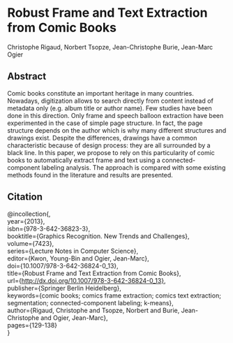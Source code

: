 Robust Frame and Text Extraction from Comic Books
===============================================
Christophe Rigaud, Norbert Tsopze, Jean-Christophe Burie, Jean-Marc Ogier   

Abstract
------------------------------------------------
Comic books constitute an important heritage in many countries. Nowadays, digitization allows to search directly from content instead of metadata only (e.g. album title or author name). Few studies have been done in this direction. Only frame and speech balloon extraction have been experimented in the case of simple page structure. In fact, the page structure depends on the author which is why many different structures and drawings exist. Despite the differences, drawings have a common characteristic because of design process: they are all surrounded by a black line. In this paper, we propose to rely on this particularity of comic books to automatically extract frame and text using a connected-component labeling analysis. The approach is compared with some existing methods found in the literature and results are presented.

Citation
-------------------------------------------------
@incollection{,  
year={2013},  
isbn={978-3-642-36823-3},  
booktitle={Graphics Recognition. New Trends and Challenges},  
volume={7423},  
series={Lecture Notes in Computer Science},  
editor={Kwon, Young-Bin and Ogier, Jean-Marc},  
doi={10.1007/978-3-642-36824-0_13},  
title={Robust Frame and Text Extraction from Comic Books},  
url={http://dx.doi.org/10.1007/978-3-642-36824-0_13},  
publisher={Springer Berlin Heidelberg},  
keywords={comic books; comics frame extraction; comics text extraction; segmentation; connected-component labeling; k-means},  
author={Rigaud, Christophe and Tsopze, Norbert and Burie, Jean-Christophe and Ogier, Jean-Marc},  
pages={129-138}  
}

